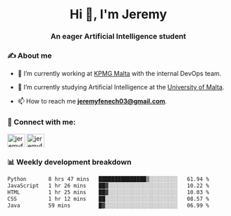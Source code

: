 <h1 align="center">Hi 👋, I'm Jeremy</h1>
<h3 align="center">An eager Artificial Intelligence student</h3>

<h3 align="left">✍ About me</h3>

- 🔭 I’m currently working at [KPMG Malta](https://kpmg.com/mt/en/home.html) with the internal DevOps team.

- 🌱 I’m currently studying Artificial Intelligence at the [University of Malta](https://www.linkedin.com/school/university-of-malta/).

- 📫 How to reach me **jeremyfenech03@gmail.com**.

<h3 align="left">🔗 Connect with me:</h3>
<p align="left">
<a href="https://linkedin.com/in/jeremyfenech" target="blank"><img align="center" src="https://raw.githubusercontent.com/rahuldkjain/github-profile-readme-generator/master/src/images/icons/Social/linked-in-alt.svg" alt="jeremyfenech" height="30" width="40" /></a>
<a href="https://www.leetcode.com/jeremyfen" target="blank"><img align="center" src="https://raw.githubusercontent.com/rahuldkjain/github-profile-readme-generator/master/src/images/icons/Social/leet-code.svg" alt="jeremyfen" height="30" width="40" /></a>
</p>


<h3 align="left">📊 Weekly development breakdown</h3>

<!--START_SECTION:waka-->

```txt
Python       8 hrs 47 mins   ███████████████▒░░░░░░░░░   61.94 %
JavaScript   1 hr 26 mins    ██▓░░░░░░░░░░░░░░░░░░░░░░   10.22 %
HTML         1 hr 25 mins    ██▓░░░░░░░░░░░░░░░░░░░░░░   10.03 %
CSS          1 hr 12 mins    ██░░░░░░░░░░░░░░░░░░░░░░░   08.57 %
Java         59 mins         █▓░░░░░░░░░░░░░░░░░░░░░░░   06.99 %
```

<!--END_SECTION:waka-->
